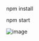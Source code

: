 npm install

npm start

![image](https://user-images.githubusercontent.com/54153500/201498765-043ec31c-7249-4169-91ab-87e8cdcf4480.png)
